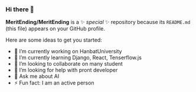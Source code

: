### Hi there 👋


**MeritEnding/MeritEnding** is a ✨ _special_ ✨ repository because its `README.md` (this file) appears on your GitHub profile.

Here are some ideas to get you started:

- 🔭 I’m currently working on HanbatUniversity
- 🌱 I’m currently learning Django, React, Tenserflow.js
- 👯 I’m looking to collaborate on many student
- 🤔 I’m looking for help with pront developer
- 💬 Ask me about AI
- ⚡ Fun fact: I am an active person

